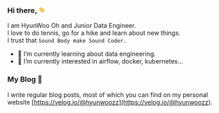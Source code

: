 ### Hi there, <img src="https://raw.githubusercontent.com/ABSphreak/ABSphreak/master/gifs/Hi.gif" width="15px"></h2>

 I am HyunWoo Oh and  Junior Data Engineer.   
 I love to do tennis, go for a hike and learn about new things.  
 I trust that `Sound Body make Sound Coder.`


- 🌱 I’m currently learning about data engineering.
- 🤔 I’m currently interested in airflow, docker, kubernetes...


### My Blog 🌱

I write regular blog posts, most of which you can find on my personal website [https://velog.io/@hyunwoozz](https://velog.io/@hyunwoozz).

<!--
**HyunWooZZ/HyunWooZZ** is a ✨ _special_ ✨ repository because its `README.md` (this file) appears on your GitHub profile.

Here are some ideas to get you started:

- 🔭 I’m currently working on ...
- 🌱 I’m currently learning ...
- 👯 I’m looking to collaborate on ...
- 🤔 I’m looking for help with ...
- 💬 Ask me about ...
- 📫 How to reach me: ...
- 😄 Pronouns: ...
- ⚡ Fun fact: ...
-->
